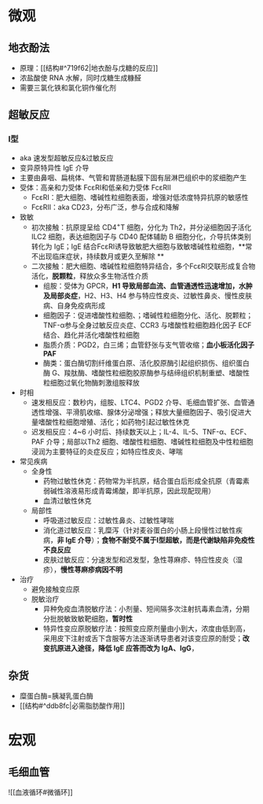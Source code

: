 # 微观
## 地衣酚法
- 原理：[[结构#^719f62|地衣酚与戊糖的反应]]
- 浓盐酸使 RNA 水解，同时戊糖生成糠醛
- 需要三氯化铁和氯化铜作催化剂
## 超敏反应
### Ⅰ型
- aka 速发型超敏反应&过敏反应
- 变异原特异性 IgE 介导
- 主要由鼻咽、扁桃体、气管和胃肠道黏膜下固有层淋巴组织中的浆细胞产生
- 受体：高亲和力受体 FcεRⅠ和低亲和力受体 FcεRⅡ
	- FcεRⅠ：肥大细胞、嗜碱性粒细胞表面，增强对低浓度特异抗原的敏感性
	- FcεRⅡ：aka CD23，分布广泛，参与合成和降解
- 致敏
	- 初次接触：抗原提呈给 CD4<sup>+</sup>T 细胞，分化为 Th2，并分泌细胞因子活化 ILC2 细胞，表达细胞因子与 CD40 配体辅助 B 细胞分化，介导抗体类别转化为 IgE；IgE 结合FcεRⅠ诱导致敏肥大细胞与致敏嗜碱性粒细胞，**常不出现临床症状，持续数月或更久至解除 **
	- 二次接触：肥大细胞、嗜碱性粒细胞特异结合，多个FcεRⅠ交联形成复合物活化，**脱颗粒**，释放众多生物活性介质
		- 组胺：受体为 GPCR，**H1 导致局部血流、血管通透性迅速增加，水肿及局部炎症**，H2、H3、H4 参与特应性皮炎、过敏性鼻炎、慢性皮肤病、自身免疫病形成
		- 细胞因子：促进嗜酸性粒细胞、；嗜碱性粒细胞分化、活化、脱颗粒；TNF-α参与全身过敏反应炎症、CCR3 与嗜酸性粒细胞趋化因子 ECF 结合、趋化并活化嗜酸性粒细胞
		- 脂质介质：PGD2，白三烯；血管舒张与支气管收缩；**血小板活化因子 PAF**
		- 酶类：蛋白酶切割纤维蛋白原、活化胶原酶引起组织损伤、组织蛋白酶 G、羧肽酶、嗜酸性粒细胞胶原酶参与结缔组织机制重塑、嗜酸性粒细胞过氧化物酶刺激组胺释放
- 时相
	- 速发相反应：数秒内，组胺、LTC4、PGD2 介导、毛细血管扩张、血管通透性增强、平滑肌收缩、腺体分泌增强；释放大量细胞因子、吸引促进大量嗜酸性粒细胞增殖、活化；如药物引起过敏性休克
	- 迟发相反应：4~6 小时后、持续数天以上；IL-4、IL-5、TNF-α、ECF、PAF 介导；局部以Th2 细胞、嗜酸性粒细胞、嗜碱性粒细胞及中性粒细胞浸润为主要特征的炎症反应；如特应性皮炎、哮喘
- 常见疾病
	- 全身性
		- 药物过敏性休克：药物常为半抗原，结合蛋白后形成全抗原（青霉素弱碱性溶液易形成青霉烯酸，即半抗原，因此现配现用）
		- 血清过敏性休克
	- 局部性
		- 呼吸道过敏反应：过敏性鼻炎、过敏性哮喘
		- 消化道过敏反应：乳糜泻（针对麦谷蛋白的小肠上段慢性过敏性疾病，**非 IgE 介导**）；**食物不耐受不属于Ⅰ型超敏，而是代谢缺陷非免疫性不良反应**
		- 皮肤过敏反应：分速发型和迟发型，急性荨麻疹、特应性皮炎（湿疹），**慢性荨麻疹病因不明**
- 治疗
	- 避免接触变应原
	- 脱敏治疗
		- 异种免疫血清脱敏疗法：小剂量、短间隔多次注射抗毒素血清，分期分批脱敏致敏靶细胞，**暂时性**
		- 特异性变应原脱敏疗法：按照变应原剂量由小到大，浓度由低到高，采用皮下注射或舌下含服等方法逐渐诱导患者对该变应原的耐受；**改变抗原进入途径，降低 IgE 应答而改为 IgA、IgG**，
## 杂货
- 糜蛋白酶=胰凝乳蛋白酶
- [[结构#^ddb8fc|必需脂肪酸作用]]
# 宏观
## 毛细血管

![[血液循环#微循环]]
	